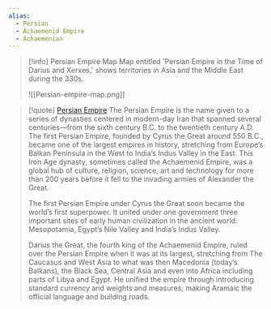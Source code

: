```yaml
---
alias: 
  - Persian
  - Achaemenid Empire
  - Achaemenian 
---
```


> [!info] Persian Empire Map
> Map entitled 'Persian Empire in the Time of Darius and Xerxes,' shows territories in Asia and the Middle East during the 330s.
> 
> ![[Persian-empire-map.png]]

> [!quote] [Persian Empire](https://www.history.com/topics/ancient-middle-east/persian-empire)
> The Persian Empire is the name given to a series of dynasties centered in modern-day Iran that spanned several centuries—from the sixth century B.C. to the twentieth century A.D. The first Persian Empire, founded by Cyrus the Great around 550 B.C., became one of the largest empires in history, stretching from Europe’s Balkan Peninsula in the West to India’s Indus Valley in the East. This Iron Age dynasty, sometimes called the Achaemenid Empire, was a global hub of culture, religion, science, art and technology for more than 200 years before it fell to the invading armies of Alexander the Great.
> 
> The first Persian Empire under Cyrus the Great soon became the world’s first superpower. It united under one government three important sites of early human civilization in the ancient world: Mesopotamia, Egypt’s Nile Valley and India’s Indus Valley.
> 
> Darius the Great, the fourth king of the Achaemenid Empire, ruled over the Persian Empire when it was at its largest, stretching from The Caucasus and West Asia to what was then Macedonia (today’s Balkans), the Black Sea, Central Asia and even into Africa including parts of Libya and Egypt. He unified the empire through introducing standard currency and weights and measures; making Aramaic the official language and building roads. 


